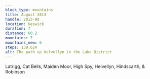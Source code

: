 ```yaml
---
block_type: mountains
title: August 2013
handle: 2013-08
location: Keswick
duration: 7
distance: 60.2
mountains: 7
mountains_new: 6
steps: 139,624
alt: The path up Helvellyn in the Lake District
---
```


Latrigg, Cat Bells, Maiden Moor, High Spy, Helvellyn, Hindscarth, & Robinson
